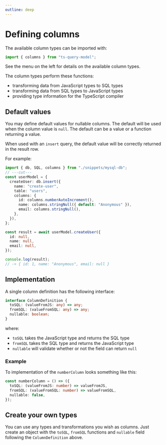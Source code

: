 ```yaml
---
outline: deep
---
```


# Defining columns

The available column types can be imported with:

```ts twoslash
import { columns } from "ts-query-model";
```

See the menu on the left for details on the available
column types.

The column types perform these functions:

- transforming data from JavaScript types to SQL types
- transforming data from SQL types to JavaScript types
- providing type information for the TypeScript compiler

## Default values

You may define default values for nullable columns. The default
will be used when the column value is `null`. The default can
be a value or a function returning a value.

When used with an `insert` query, the default value will be
correctly returned in the result row.

For example:

```ts twoslash
import { db, SQL, columns } from "./snippets/mysql-db";
// ---cut---
const userModel = {
  createUser: db.insert({
    name: "create-user",
    table: "users",
    columns: {
      id: columns.numberAutoIncrement(),
      name: columns.stringNull({ default: "Anonymous" }),
      email: columns.stringNull(),
    },
  }),
};

const result = await userModel.createUser({
  id: null,
  name: null,
  email: null,
});

console.log(result);
// -> { id: 1, name: "Anonymous", email: null }
```

## Implementation

A single column definition has the following interface:

```ts
interface ColumnDefinition {
  toSQL: (valueFromJS: any) => any;
  fromSQL: (valueFromSQL: any) => any;
  nullable: boolean;
}
```

where:

- `toSQL` takes the JavaScript type and returns the SQL type
- `fromSQL` takes the SQL type and returns the JavaScript type
- `nullable` will validate whether or not the field can return `null`

### Example

To implementation of the `numberColumn` looks something like this:

```ts twoslash
const numberColumn = () => ({
  toSQL: (valueFromJS: number) => valueFromJS,
  fromSQL: (valueFromSQL: number) => valueFromSQL,
  nullable: false,
});
```

## Create your own types

You can use any types and transformations you wish as columns.
Just create an object with the `toSQL`, `fromSQL` functions
and `nullable` field following the `ColumnDefinition` above.
